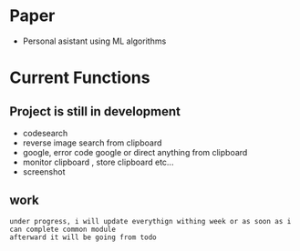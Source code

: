 # Paper
- Personal asistant using ML algorithms

# Current Functions 
## Project is still in development

- codesearch
- reverse image search from clipboard
- google, error code google or direct anything from clipboard
- monitor clipboard , store clipboard etc... 
- screenshot

## work 
```
under progress, i will update everythign withing week or as soon as i
can complete common module
afterward it will be going from todo
```
